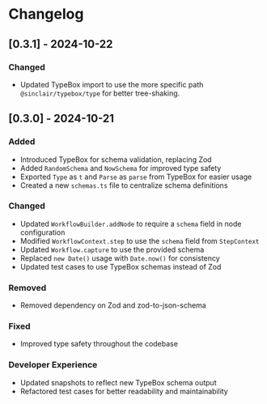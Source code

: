 # Changelog

## [0.3.1] - 2024-10-22

### Changed
- Updated TypeBox import to use the more specific path `@sinclair/typebox/type` for better tree-shaking.


## [0.3.0] - 2024-10-21

### Added
- Introduced TypeBox for schema validation, replacing Zod
- Added `RandomSchema` and `NowSchema` for improved type safety
- Exported `Type` as `t` and `Parse` as `parse` from TypeBox for easier usage
- Created a new `schemas.ts` file to centralize schema definitions

### Changed
- Updated `WorkflowBuilder.addNode` to require a `schema` field in node configuration
- Modified `WorkflowContext.step` to use the `schema` field from `StepContext`
- Updated `Workflow.capture` to use the provided schema
- Replaced `new Date()` usage with `Date.now()` for consistency
- Updated test cases to use TypeBox schemas instead of Zod

### Removed
- Removed dependency on Zod and zod-to-json-schema

### Fixed
- Improved type safety throughout the codebase

### Developer Experience
- Updated snapshots to reflect new TypeBox schema output
- Refactored test cases for better readability and maintainability
